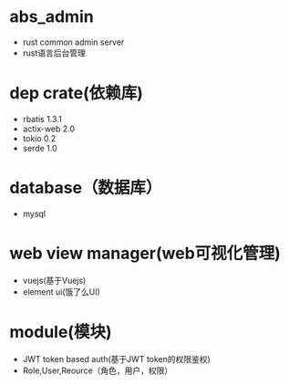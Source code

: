 # abs_admin
*  rust  common admin server
*  rust语言后台管理

# dep crate(依赖库)
* rbatis 1.3.1
* actix-web 2.0
* tokio 0.2
* serde 1.0

# database（数据库）
* mysql

# web view manager(web可视化管理)
* vuejs(基于Vuejs)
* element ui(饿了么UI)

# module(模块)
* JWT token based auth(基于JWT token的权限鉴权)
* Role,User,Reource（角色，用户，权限）

